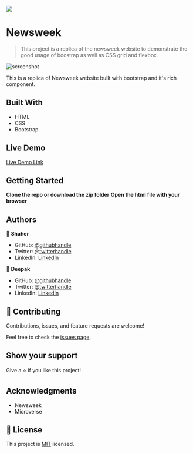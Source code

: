 ![](https://img.shields.io/badge/Newsweek-blueviolet)

# Newsweek

> This project is a replica of the newsweek website to demonstrate the good usage of boostrap as well as CSS grid and flexbox.

![screenshot](img/newsweek.png)

This is a replica of Newsweek website built with bootstrap and it's rich component.

## Built With

- HTML
- CSS
- Bootstrap

## Live Demo

[Live Demo Link](https://shaher-11.github.io/Newsweek/)


## Getting Started

**Clone the repo or download the zip folder**
**Open the html file with your browser**


## Authors

👤 **Shaher**

- GitHub: [@githubhandle](https://github.com/Shaher-11/)
- Twitter: [@twitterhandle](https://twitter.com/ShaherShamroukh/)
- LinkedIn: [LinkedIn](https://www.linkedin.com/in/shaher-shamroukh/)

👤 **Deepak**

- GitHub: [@githubhandle](https://github.com/Deepakdanger )
- Twitter: [@twitterhandle](https://twitter.com/twitterhandle)
- LinkedIn: [LinkedIn](https://linkedin.com/linkedinhandle)

## 🤝 Contributing

Contributions, issues, and feature requests are welcome!

Feel free to check the [issues page](issues/).

## Show your support

Give a ⭐️ if you like this project!

## Acknowledgments

- Newsweek
- Microverse

## 📝 License

This project is [MIT](lic.url) licensed.
